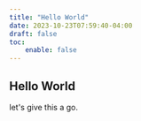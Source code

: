 ```yaml
---
title: "Hello World"
date: 2023-10-23T07:59:40-04:00
draft: false
toc:
    enable: false
---
```


## Hello World

let's give this a go.